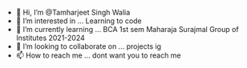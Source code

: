 - 👋 Hi, I’m @Tamharjeet Singh Walia
- 👀 I’m interested in ... Learning to code 
- 🌱 I’m currently learning ... BCA 1st sem Maharaja Surajmal Group of Institutes 2021-2024
- 💞️ I’m looking to collaborate on ... projects ig
- 📫 How to reach me ... dont want you to reach me 

<!---
Tamharjeet/Tamharjeet is a ✨ special ✨ repository because its `README.md` (this file) appears on your GitHub profile.
You can click the Preview link to take a look at your changes.
--->
